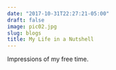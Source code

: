 ```yaml
---
date: "2017-10-31T22:27:21-05:00"
draft: false
image: pic02.jpg
slug: blogs
title: My Life in a Nutshell
---
```


Impressions of my free time.